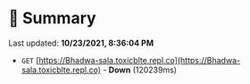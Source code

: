 # 📖 Summary
Last updated: **10/23/2021, 8:36:04 PM**

- `GET` [https://Bhadwa-sala.toxicblte.repl.co](https://Bhadwa-sala.toxicblte.repl.co) - **Down** (120239ms)
